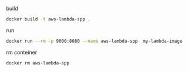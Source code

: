 build
```sh
docker build -t aws-lambda-spp .
```

run
```sh
docker run --rm -p 9000:8080 --name aws-lambda-spp  my-lambda-image
```

rm conteiner
```sh
docker rm aws-lambda-spp
```